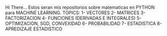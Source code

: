 Hi There...
Estos seran mis repositorios sobre matematicas en PYTHON para MACHINE LEARNING. 
TOPICS: 
1- VECTORES
2- MATRICES
3- FACTORIZACION
4- FUNCIONES (DERIVADAS E INTEGRALES)
5- OPTIMIZACION, SGD, CONVEXIDAD
6- PROBABILIDAD
7- ESTADISTICA
8- APREDIZAJE ESTADISTICO
